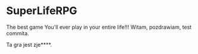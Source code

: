 # SuperLifeRPG
The best game You'll ever play in your entire life!!!
Witam, pozdrawiam, test commita.

Ta gra jest zje****.
